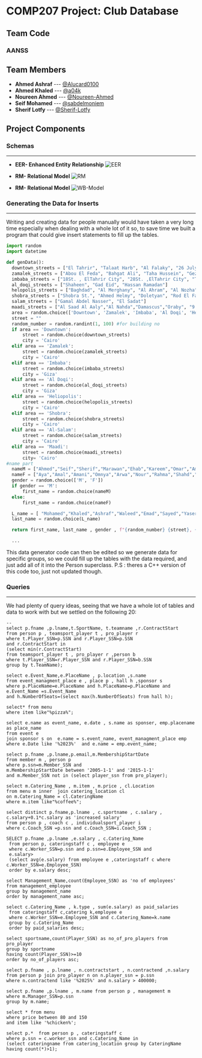 # COMP207 Project: Club Database

## Team Code

### AANSS

## Team Members

- **Ahmed Ashraf** --- [@Alucard0100](https://github.com/Alucard0100)
- **Ahmed Khaled** --- [@a04k](https://github.com/a04k)
- **Noureen Ahmed** --- [@Noureen-Ahmed](https://github.com/Noureen-Ahmed)
- **Seif Mohamed** --- [@sabdelmoniem](https://github.com/sabdelmoniem)
- **Sherif Lotfy** --- [@Sherif-Lotfy](https://github.com/Sherif-Lotfy)

 ## Project Components

  ### Schemas
  ---
-  **EER- Enhanced Entity Relationship**
  ![EER](./DigitalSchemas/EER.jpeg)

- **RM- Relational Model**
  ![RM](./DigitalSchemas/RM.jpeg)

- **RM- Relational Model**
  ![WB-Model](./DigitalSchemas/WBModelnp.jpg)

### Generating the Data for Inserts
---

   Writing and creating data for people manually would have taken a very long time especially when dealing with a whole lot of it so, to save time we built a program that could give insert statements to fill up the tables.


  ```python
import random
import datetime

def genData():
    downtown_streets = ["El Tahrir", "Talaat Harb", "Al Falaky", "26 July St", "Champeleon", "Sherif", "Adly"]
    zamalek_streets = ["Abou El Feda", "Bahgat Ali", "Taha Hussein", "Gezira", "Hassan Sabry", "Shagaret Al Dor", "Hassan Assem", "Ahmed Heshmat", "kamal Al Tawil", "Mohammed Mazhar"]
    imbaba_streets = ["18St. , ElTahrir City", "28St. ,ElTahrir City", "Talaat Harb", "Mamdouh Salem"]
    al_doqi_streets = ["Shaheen", "Gad Eid", "Hassan Ramadan"]
    helopolis_streets = ["Baghdad", "Al Merghany", "Al Ahram", "Al Nozha", "Al Hegaz", "Salah El Din"]
    shobra_streets = ["Shobra St.", "Ahmed Helmy", "Doletyan", "Rod El Farag", "Al Teraa Al Boulakeya", "Kholousi", "Al Khamrawaya", "15 May"]
    salam_streets = ["Gamal Abdel Nasser", "El Sadat"]
    maadi_streets = ["Al Saad Al Aaly","Al Nahda","Damascus","Oraby", "9 St.","Al Kanal","151 St.", "Al Nadi"]
    area = random.choice(['Downtown', 'Zamalek', 'Imbaba', 'Al Doqi', 'Heliopolis', 'Shobra', 'Al-Salam', 'Maadi'])
    street = ""
    random_number = random.randint(1, 100) #for building no 
    if area == 'Downtown':
        street = random.choice(downtown_streets)
        city = 'Cairo'
    elif area == 'Zamalek':
        street = random.choice(zamalek_streets)
        city = 'Cairo'
    elif area == 'Imbaba':
        street = random.choice(imbaba_streets)
        city = 'Giza'
    elif area == 'Al Doqi':
        street = random.choice(al_doqi_streets)
        city = 'Giza'
    elif area == 'Heliopolis':
        street = random.choice(helopolis_streets)
        city = 'Cairo'
    elif area == 'Shobra':
        street = random.choice(shobra_streets)
        city = 'Cairo'
    elif area == 'Al-Salam':
        street = random.choice(salam_streets)
        city = 'Cairo'
    elif area == 'Maadi':
        street = random.choice(maadi_streets)
        city= 'Cairo'
  #name part
    nameM = ["Ahmed","Seif","Sherif","Marawan","Ehab","Kareem","Omar","Amr","Amir","Zeyad","Rashad","Abdallah","Abdelrahman","Ali","Wael","Mohamed","Mahmoud","Yousif","Mostafa","Adham","Ibrahim","Eyad","Abdalaziz","Haytham"]
    nameF = ["Aya","Amal","Amani","Omnya","Arwa","Nour","Rahma","Shahd","Noureen","Mariam","Nada","Esraa","Hager","Nourhan","Yasmin","Yara","Dina","Hana","Salma","Toaa","Eman"]  
    gender = random.choice(['M', 'F'])  
    if gender == 'M':
        first_name = random.choice(nameM)
    else:
        first_name = random.choice(nameF)
  
    L_name = [ "Mohamed","Khaled","Ashraf","Waleed","Emad","Sayed","Yaser","Magdy","Adel","Nader","Sobhi","Hani","Hassan","Farag","Salah","Ghanim","Khalil","Zakaria","Fawzi","Ezzat" ]
    last_name = random.choice(L_name)

    return first_name, last_name , gender , f"{random_number} {street}, {area}, {city}"

    ...

```

  This data generator code can then be edited so we generate data for specific groups, so we could fill up the tables with the data required, and just add all of it into the Person superclass.
  P.S : theres a C++ version of this code too, just not updated though.


 ###  Queries
 ---
 We had plenty of query ideas, seeing that we have a whole lot of tables and data to work with but we settled on the following 20:

``` 
-- 
select p.fname ,p.lname,t.SportName, t.teamname ,r.ContractStart
from person p , teamsport_player t , pro_player r 
where t.Player_SSN=p.SSN and r.Player_SSN=p.SSN
and r.ContractStart in
(select min(r.ContractStart) 
from teamsport_player t , pro_player r ,person b
where t.Player_SSN=r.Player_SSN and r.Player_SSN=b.SSN
group by t.TeamName);

select e.Event_Name,e.PlaceName , p.location ,s.name
from event_managment_place e , place p , hall h ,sponsor s
where p.PlaceName=e.PlaceName and h.PlaceName=p.PlaceName and e.Event_Name =s.Event_Name
and h.NumberOfSeats=(select max(h.NumberOfSeats) from hall h);

select* from menu 
where item like"%pizza%";

select e.name as event_name, e.date , s.name as sponser, emp.placename as place_name
from event e 
join sponsor s on  e.name = s.event_name, event_managment_place emp
where e.Date like '%2023%'  and e.name = emp.event_name;

select p.fname ,p.lname,p.email,m.MembershipStartDate
from member m , person p 
where p.ssn=m.Member_SSN and 
m.MembershipStartDate between '2005-1-1' and '2015-1-1'
and m.Member_SSN not in (select player_ssn from pro_player);

select m.Catering_Name , m.item , m.price , cl.Location 
from menu m inner  join catering_location cl
on m.Catering_Name = cl.CateringName 
where m.item like"%coffee%";

select distinct p.fname,p.lname , c.sportname , c.salary ,
c.salary+0.1*c.salary as 'increased salary' 
from person p , coach c , individualsport_player i
where c.Coach_SSN =p.ssn and c.Coach_SSN=i.Coach_SSN ;

SELECT p.fname ,p.lname ,e.salary , c.Catering_Name
 from person p, cateringstaff c , employee e
 where c.Worker_SSN=p.ssn and p.ssn=e.Employee_SSN and
 e.salary>
 (select avg(e.salary) from employee e ,cateringstaff c where c.Worker_SSN=e.Employee_SSN)
 order by e.salary desc;

select Management_Name,count(Employee_SSN) as 'no of employees'
from management_employee
group by management_name 
order by management_name asc;

select c.Catering_Name , k.type , sum(e.salary) as paid_salaries
 from cateringstaff c,catering k,employee e
 where c.Worker_SSN=e.Employee_SSN and c.Catering_Name=k.name 
 group by c.Catering_Name 
 order by paid_salaries desc;

select sportname,count(Player_SSN) as no_of_pro_players from pro_player
group by sportname
having count(Player_SSN)>=10
order by no_of_players asc;

select p.fname , p.lname , n.contractstart , n.contractend ,n.salary
from person p join pro_player n on n.player_ssn = p.ssn
where n.contractend like '%2025%' and n.salary > 400000;

select p.fname ,p.lname , m.name from person p , management m
where m.Manager_SSN=p.ssn
group by m.name;

select * from menu 
where price between 80 and 150
and item like '%chicken%';

select p.*  from person p , cateringstaff c 
where p.ssn = c.worker_ssn and c.Catering_Name in 
(select cateringname from catering_location group by CateringName having count(*)>1);

```
